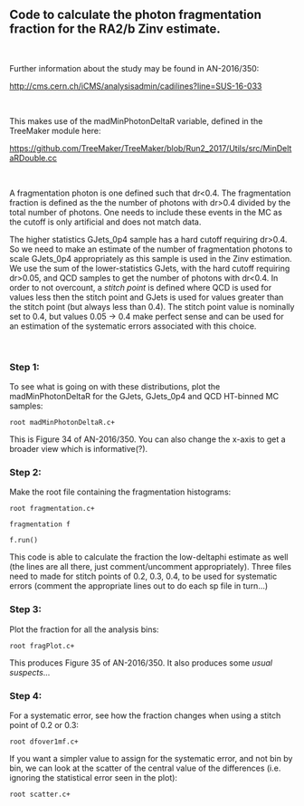 
## Code to calculate the photon fragmentation fraction for the RA2/b Zinv estimate.<br>

<br>

Further information about the study may be found in AN-2016/350:

http://cms.cern.ch/iCMS/analysisadmin/cadilines?line=SUS-16-033

<br>

This makes use of the madMinPhotonDeltaR variable, defined in the TreeMaker module here:

https://github.com/TreeMaker/TreeMaker/blob/Run2_2017/Utils/src/MinDeltaRDouble.cc

<br>

A fragmentation photon is one defined such that dr<0.4. The fragmentation fraction is defined as the the number of photons with dr>0.4 divided by the total number of photons. One needs to include these events in the MC as the cutoff is only artificial and does not match data.

The higher statistics GJets_0p4 sample has a hard cutoff requiring dr>0.4. So we need to make an estimate of the number of fragmentation photons to scale GJets_0p4 appropriately as this sample is used in the Zinv estimation. We use the sum of the lower-statistics GJets, with the hard cutoff requiring dr>0.05, and QCD samples to get the number of photons with dr<0.4. In order to not overcount, a _stitch point_ is defined where QCD is used for values less then the stitch point and GJets is used for values greater than the stitch point (but always less than 0.4). The stitch point value is nominally set to 0.4, but values 0.05 -> 0.4 make perfect sense and can be used for an estimation of the systematic errors associated with this choice.

<br>

### Step 1:

To see what is going on with these distributions, plot the madMinPhotonDeltaR for the GJets, GJets_0p4 and QCD HT-binned MC samples:

`root madMinPhotonDeltaR.c+`

This is Figure 34 of AN-2016/350. You can also change the x-axis to get a broader view which is informative(?).


### Step 2:

Make the root file containing the fragmentation histograms:

`root fragmentation.c+`

`fragmentation f`

`f.run()`

This code is able to calculate the fraction the low-deltaphi estimate as well (the lines are all there, just comment/uncomment appropriately). Three files need to made for stitch points of 0.2, 0.3, 0.4, to be used for systematic errors (comment the appropriate lines out to do each sp file in turn...)


### Step 3:

Plot the fraction for all the analysis bins:

`root fragPlot.c+`

This produces Figure 35 of AN-2016/350. It also produces some _usual suspects_...


### Step 4:

For a systematic error, see how the fraction changes when using a stitch point of 0.2 or 0.3:

`root dfover1mf.c+`

If you want a simpler value to assign for the systematic error, and not bin by bin, we can look at the scatter of the central value of the differences (i.e. ignoring the statistical error seen in the plot):

`root scatter.c+`
